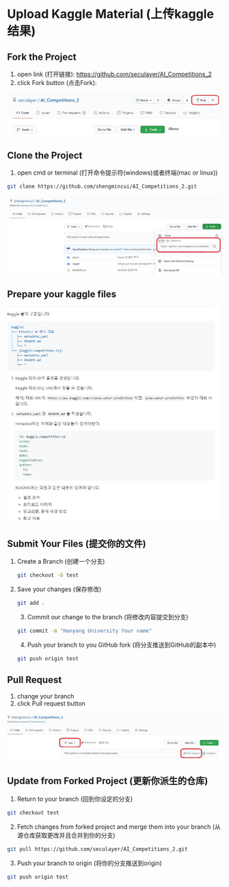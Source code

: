 # Upload Kaggle Material (上传kaggle结果)

## Fork the Project

1. open link (打开链接): https://github.com/seculayer/AI_Competitions_2
2. click Fork button (点击Fork):

![fork](./img/fork.jpg)



## Clone the Project

1. open cmd or terminal (打开命令提示符(windows)或者终端(mac or linux))

```bash
git clone https://github.com/shengmincui/AI_Competitions_2.git
```

![clonelink](./img/clonelink.jpg)

## Prepare your kaggle files

![](./img/kagglefile.jpg)

## Submit Your Files (提交你的文件)

 1. Create a Branch (创建一个分支)

    ```bash
    git checkout -b test
    ```

 2. Save your changes (保存修改)

    ```bash
    git add .
    ```

	3. Commit our change to the branch (将修改内容提交到分支)

    ```bash
    git commit -m "Hanyang University Your name"
    ```

	4. Push your branch to you GitHub fork (将分支推送到GitHub的副本中)

    ```bash
    git push origin test
    ```

## Pull Request

1. change your branch
2. click Pull request button

![](./img/pullrequest1.jpg)

## Update from Forked Project (更新你派生的仓库)

1. Return to your branch (回到你设定的分支)

```bash
git checkout test
```

2. Fetch changes from forked project and merge them into your branch (从源仓库获取更改并且合并到你的分支)

```bash
git pull https://github.com/seculayer/AI_Competitions_2.git
```

3. Push your branch to origin (将你的分支推送到origin)

```bash
git push origin test
```

